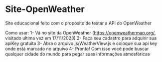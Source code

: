 # Site-OpenWeather
Site educacional feito com o propósito de testar a API do OpenWeather

Como usar: 
1- Vá no site da OpenWeather (https://openweathermap.org/, visitado ultima vez em 17/11/2023)
2- Faça seu cadastro para adquirir sua apiKey gratuita
3- Abra o arquivo js/WeatherView.js e coloque sua api key onde está marcado no arquivo
4- Pronto! Com isso você pode buscar qualquer cidade do mundo para pegar suas informações atmosféricas 
